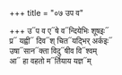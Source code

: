+++
title = "०७ उप व"

+++
उ᳓प व ए᳓षे व᳓न्दियेभिः शूषइः᳓  
प्र᳓ यह्वी᳓ दिव᳓श् चित᳓यद्भिर् अर्कइः᳓  
उषा᳓सान᳓क्ता विदु᳓षीव वि᳓श्वम्  
आ᳓ हा वहतो म᳓र्तियाय यज्ञ᳓म्